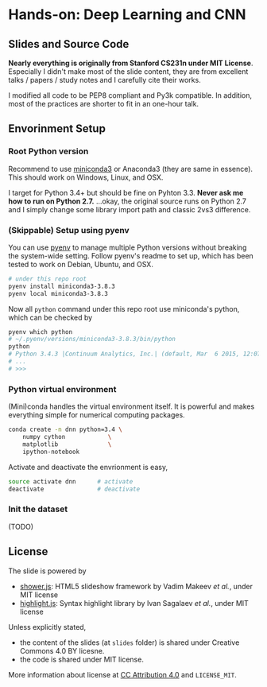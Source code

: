 # Hands-on: Deep Learning and CNN

## Slides and Source Code

**Nearly everything is originally from Stanford CS231n under MIT License**. Especially I didn't make most of the slide content, they are from excellent talks / papers / study notes and I carefully cite their works.

I modified all code to be PEP8 compliant and Py3k compatible. In addition, most of the practices are shorter to fit in an one-hour talk.


## Envorinment Setup

### Root Python version

Recommend to use [miniconda3] or Anaconda3 (they are same in essence). This should work on Windows, Linux, and OSX.

I target for Python 3.4+ but should be fine on Pyhton 3.3. **Never ask me how to run on Python 2.7.** ...okay, the original source runs on Python 2.7 and I simply change some library import path and classic 2vs3 difference.


### (Skippable) Setup using pyenv

You can use [pyenv] to manage multiple Python versions without breaking the system-wide setting. Follow pyenv's readme to set up, which has been tested to work on Debian, Ubuntu, and OSX.

```bash
# under this repo root
pyenv install miniconda3-3.8.3
pyenv local miniconda3-3.8.3
```

Now all `python` command under this repo root use miniconda's python, which can be checked by

```bash
pyenv which python
# ~/.pyenv/versions/miniconda3-3.8.3/bin/python
python
# Python 3.4.3 |Continuum Analytics, Inc.| (default, Mar  6 2015, 12:07:41)
# ...
# >>>
```

### Python virtual environment

(Mini)conda handles the virtual environment itself. It is powerful and makes everything simple for numerical computing packages.


```bash
conda create -n dnn python=3.4 \
	numpy cython            \
	matplotlib              \
	ipython-notebook
```

Activate and deactivate the envrionment is easy,

```bash
source activate dnn      # activate
deactivate               # deactivate
```

[pyenv]: https://github.com/yyuu/pyenv
[miniconda3]: http://conda.pydata.org/miniconda.html
[mkl]: https://store.continuum.io/cshop/mkl-optimizations/


### Init the dataset
(TODO)

## License

The slide is powered by

- [shower.js]: HTML5 slideshow framework by Vadim Makeev *et al.*, under MIT license
- [highlight.js]: Syntax highlight library by Ivan Sagalaev *et al.*, under MIT license

Unless explicitly stated,

- the content of the slides (at `slides` folder) is shared under Creative Commons 4.0 BY licesne.
- the code is shared under MIT license.

More information about license at [CC Attribution 4.0] and `LICENSE_MIT`.

[reveal.js]: https://github.com/hakimel/reveal.js
[shower.js]: https://github.com/shower/shower
[highlight.js]: http://highlightjs.org/
[CC Attribution 4.0]: https://creativecommons.org/licenses/by/4.0/
